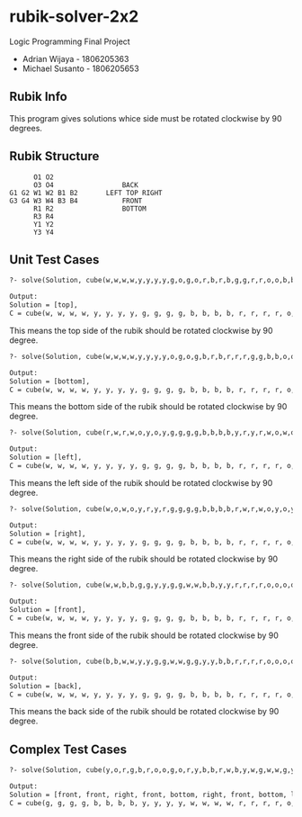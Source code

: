 # rubik-solver-2x2
Logic Programming Final Project
* Adrian Wijaya - 1806205363
* Michael Susanto - 1806205653

## Rubik Info
This program gives solutions whice side must be rotated clockwise by 90 degrees.

## Rubik Structure
```
	  O1 O2					
	  O3 O4					BACK
G1 G2 W1 W2 B1 B2		LEFT TOP RIGHT
G3 G4 W3 W4 B3 B4			FRONT
	  R1 R2 			   	BOTTOM
	  R3 R4
	  Y1 Y2
	  Y3 Y4
```

## Unit Test Cases
```cmd
?- solve(Solution, cube(w,w,w,w,y,y,y,y,g,o,g,o,r,b,r,b,g,g,r,r,o,o,b,b), C), solved(C).

Output:
Solution = [top],
C = cube(w, w, w, w, y, y, y, y, g, g, g, g, b, b, b, b, r, r, r, r, o, o, o, o) .
```
This means the top side of the rubik should be rotated clockwise by 90 degree.

```cmd
?- solve(Solution, cube(w,w,w,w,y,y,y,y,o,g,o,g,b,r,b,r,r,r,g,g,b,b,o,o), C), solved(C).

Output:
Solution = [bottom],
C = cube(w, w, w, w, y, y, y, y, g, g, g, g, b, b, b, b, r, r, r, r, o, o, o, o) .
```
This means the bottom side of the rubik should be rotated clockwise by 90 degree.

```cmd
?- solve(Solution, cube(r,w,r,w,o,y,o,y,g,g,g,g,b,b,b,b,y,r,y,r,w,o,w,o), C), solved(C).

Output:
Solution = [left],
C = cube(w, w, w, w, y, y, y, y, g, g, g, g, b, b, b, b, r, r, r, r, o, o, o, o) .
```
This means the left side of the rubik should be rotated clockwise by 90 degree.

```cmd
?- solve(Solution, cube(w,o,w,o,y,r,y,r,g,g,g,g,b,b,b,b,r,w,r,w,o,y,o,y), C), solved(C).

Output:
Solution = [right],
C = cube(w, w, w, w, y, y, y, y, g, g, g, g, b, b, b, b, r, r, r, r, o, o, o, o) .
```
This means the right side of the rubik should be rotated clockwise by 90 degree.

```cmd
?- solve(Solution, cube(w,w,b,b,g,g,y,y,g,g,w,w,b,b,y,y,r,r,r,r,o,o,o,o), C), solved(C).

Output:
Solution = [front],
C = cube(w, w, w, w, y, y, y, y, g, g, g, g, b, b, b, b, r, r, r, r, o, o, o, o) .
```
This means the front side of the rubik should be rotated clockwise by 90 degree.

```cmd
?- solve(Solution, cube(b,b,w,w,y,y,g,g,w,w,g,g,y,y,b,b,r,r,r,r,o,o,o,o), C), solved(C).

Output:
Solution = [back],
C = cube(w, w, w, w, y, y, y, y, g, g, g, g, b, b, b, b, r, r, r, r, o, o, o, o) .
```
This means the back side of the rubik should be rotated clockwise by 90 degree.

## Complex Test Cases
```cmd
?- solve(Solution, cube(y,o,r,g,b,r,o,o,g,o,r,y,b,b,r,w,b,y,w,g,w,w,g,y), C), solved(C).

Output:
Solution = [front, front, right, front, bottom, right, front, bottom, left, top],
C = cube(g, g, g, g, b, b, b, b, y, y, y, y, w, w, w, w, r, r, r, r, o, o, o, o) .
```